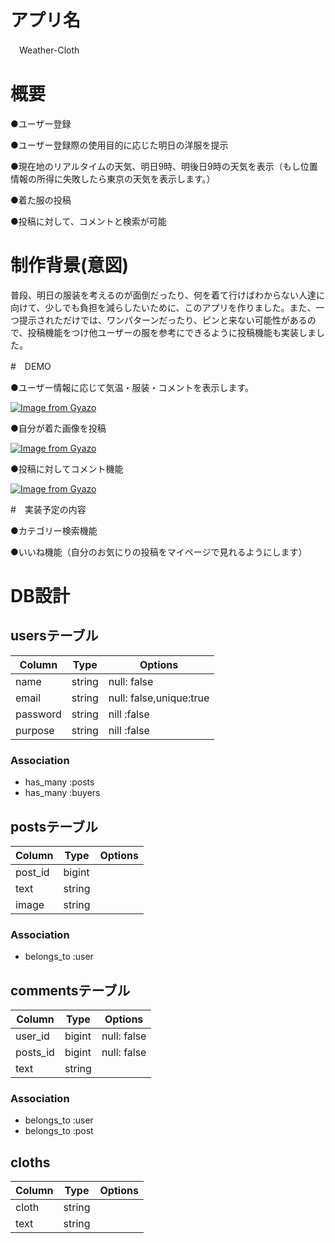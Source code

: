 # アプリ名

　Weather-Cloth
 
# 概要

 ●ユーザー登録
 
 ●ユーザー登録際の使用目的に応じた明日の洋服を提示
 
 ●現在地のリアルタイムの天気、明日9時、明後日9時の天気を表示（もし位置情報の所得に失敗したら東京の天気を表示します。）
 
 ●着た服の投稿
  
 ●投稿に対して、コメントと検索が可能
  
# 制作背景(意図)

  普段、明日の服装を考えるのが面倒だったり、何を着て行けばわからない人達に向けて、少しでも負担を減らしたいために、このアプリを作りました。また、一つ提示されただけでは、ワンパターンだったり、ピンと来ない可能性があるので、投稿機能をつけ他ユーザーの服を参考にできるように投稿機能も実装しました。
  
#　DEMO

 ●ユーザー情報に応じて気温・服装・コメントを表示します。
 
 
 [![Image from Gyazo](https://i.gyazo.com/0dc4072dc834da13262329a55c916b60.png)](https://gyazo.com/0dc4072dc834da13262329a55c916b60)
 
 
 ●自分が着た画像を投稿
 
 
[![Image from Gyazo](https://i.gyazo.com/606057b5c4ad7f5ef88a1a70cb52ed35.png)](https://gyazo.com/606057b5c4ad7f5ef88a1a70cb52ed35)
 
 
 ●投稿に対してコメント機能
 
 
[![Image from Gyazo](https://i.gyazo.com/ecc1dbde34bcc8262174163343fbd0a0.png)](https://gyazo.com/ecc1dbde34bcc8262174163343fbd0a0)

#　実装予定の内容

  ●カテゴリー検索機能
  
  ●いいね機能（自分のお気にりの投稿をマイページで見れるようにします）
  

# DB設計
## usersテーブル
|Column|Type|Options|
|------|----|-------|
|name|string|null: false|
|email|string|null: false,unique:true|
|password|string|nill :false|
|purpose|string|nill :false|

### Association
- has_many :posts
- has_many :buyers


## postsテーブル
|Column|Type|Options|
|------|----|-------|
|post_id|bigint||
|text|string||
|image|string||
### Association
- belongs_to :user


## commentsテーブル
|Column|Type|Options|
|------|----|-------|
|user_id|bigint|null: false|
|posts_id|bigint|null: false|
|text|string||
### Association
- belongs_to :user
- belongs_to :post


## cloths
|Column|Type|Options|
|------|----|-------|
|cloth|string||
|text|string||

